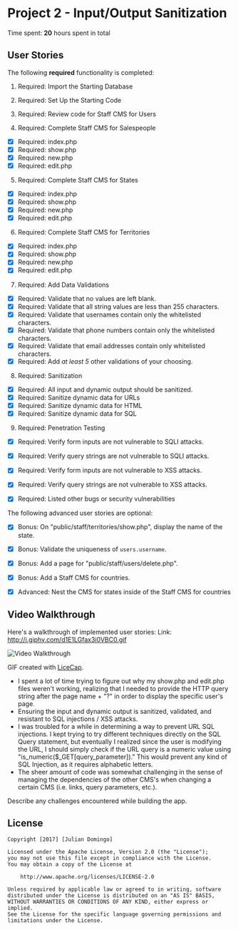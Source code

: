 # Project 2 - Input/Output Sanitization

Time spent: **20** hours spent in total

## User Stories

The following **required** functionality is completed:

1. Required: Import the Starting Database

2. Required: Set Up the Starting Code

3. Required: Review code for Staff CMS for Users

4. Required: Complete Staff CMS for Salespeople
  * [X]  Required: index.php
  * [X]  Required: show.php
  * [X]  Required: new.php
  * [X]  Required: edit.php

5. Required: Complete Staff CMS for States
  * [X]  Required: index.php
  * [X]  Required: show.php
  * [X]  Required: new.php
  * [X]  Required: edit.php

6. Required: Complete Staff CMS for Territories
  * [X]  Required: index.php
  * [X]  Required: show.php
  * [X]  Required: new.php
  * [X]  Required: edit.php

7. Required: Add Data Validations
  * [X]  Required: Validate that no values are left blank.
  * [X]  Required: Validate that all string values are less than 255 characters.
  * [X]  Required: Validate that usernames contain only the whitelisted characters.
  * [X]  Required: Validate that phone numbers contain only the whitelisted characters.
  * [X]  Required: Validate that email addresses contain only whitelisted characters.
  * [X]  Required: Add *at least 5* other validations of your choosing.

8. Required: Sanitization
  * [X]  Required: All input and dynamic output should be sanitized.
  * [X]  Required: Sanitize dynamic data for URLs
  * [X]  Required: Sanitize dynamic data for HTML
  * [X]  Required: Sanitize dynamic data for SQL

9. Required: Penetration Testing
  * [X]  Required: Verify form inputs are not vulnerable to SQLI attacks.
  * [X]  Required: Verify query strings are not vulnerable to SQLI attacks.
  * [X]  Required: Verify form inputs are not vulnerable to XSS attacks.
  * [X]  Required: Verify query strings are not vulnerable to XSS attacks.
  * [X]  Required: Listed other bugs or security vulnerabilities


The following advanced user stories are optional:

- [X]  Bonus: On "public/staff/territories/show.php", display the name of the state.

- [X]  Bonus: Validate the uniqueness of `users.username`.

- [X]  Bonus: Add a page for "public/staff/users/delete.php".

- [X]  Bonus: Add a Staff CMS for countries.

- [X]  Advanced: Nest the CMS for states inside of the Staff CMS for countries


## Video Walkthrough

Here's a walkthrough of implemented user stories:
Link: http://i.giphy.com/d1E1LGfax3i0VBC0.gif

<img src='http://i.giphy.com/d1E1LGfax3i0VBC0.gif' title='Video Walkthrough' width='' alt='Video Walkthrough' />

GIF created with [LiceCap](http://www.cockos.com/licecap/).

- I spent a lot of time trying to figure out why my show.php and edit.php files weren't working, realizing that I needed to provide the HTTP query string after the page name + "?" in order to display the specific user's page.
- Ensuring the input and dynamic output is sanitized, validated, and resistant to SQL injections / XSS attacks.
- I was troubled for a while in determining a way to prevent URL SQL injections. I kept trying to try different techniques directly on the SQL Query statement, but eventually I realized since the user is modifying the URL, I should simply check if the URL query is a numeric value using "is_numeric($_GET[query_parameter])." This would prevent any kind of SQL Injection, as it requires alphabetic letters.
- The sheer amount of code was somewhat challenging in the sense of managing the dependencies of the other CMS's when changing a certain CMS (i.e. links, query parameters, etc.).

Describe any challenges encountered while building the app.

## License

    Copyright [2017] [Julian Domingo]

    Licensed under the Apache License, Version 2.0 (the "License");
    you may not use this file except in compliance with the License.
    You may obtain a copy of the License at

        http://www.apache.org/licenses/LICENSE-2.0

    Unless required by applicable law or agreed to in writing, software
    distributed under the License is distributed on an "AS IS" BASIS,
    WITHOUT WARRANTIES OR CONDITIONS OF ANY KIND, either express or implied.
    See the License for the specific language governing permissions and
    limitations under the License.